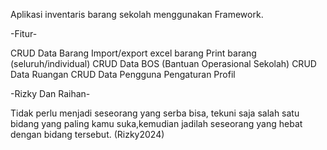 Aplikasi inventaris barang sekolah menggunakan Framework.

-Fitur-

CRUD Data Barang
Import/export excel barang
Print barang (seluruh/individual)
CRUD Data BOS (Bantuan Operasional Sekolah)
CRUD Data Ruangan
CRUD Data Pengguna
Pengaturan Profil

-Rizky Dan Raihan- 

Tidak perlu menjadi seseorang yang serba bisa, tekuni 
saja salah satu bidang yang paling kamu suka,kemudian 
jadilah seseorang yang hebat dengan bidang tersebut. (Rizky2024)
